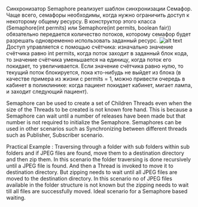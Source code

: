 Синхронизатор Semaphore реализует шаблон синхронизации Семафор. 
Чаще всего, семафоры необходимы, когда нужно ограничить доступ к некоторому общему ресурсу. 
В конструктор этого класса (Semaphore(int permits) или Semaphore(int permits, boolean fair)) обязательно передается 
количество потоков, которому семафор будет разрешать одновременно использовать заданный ресурс.
![alt text](./multithread/semaphore/src/main/resources/semaphore.gif)
Доступ управляется с помощью счётчика: изначально значение счётчика равно int permits, 
когда поток заходит в заданный блок кода, то значение счётчика уменьшается на единицу, 
когда поток его покидает, то увеличивается. 
Если значение счётчика равно нулю, то текущий поток блокируется, пока кто-нибудь не выйдет из блока 
(в качестве примера из жизни с permits = 1, можно привести очередь в кабинет в поликлинике: 
когда пациент покидает кабинет, мигает лампа, и заходит следующий пациент).

Semaphore can be used to create a set of Children Threads even when the size of the Threads to be created is not known fore hand. 
This is because a Semaphore can wait until a number of releases have been made but that number is not required to initialize the Semaphore. 
Semaphores can be used in other scenarios such as Synchronizing between different threads such as Publisher, Subscriber scenario. 

Practical Example : Traversing through a folder with sub folders within sub folders 
and if  JPEG files are found, move them to a destination directory and then zip them. 
In this scenario the folder traversing is done recursively until a JPEG file is found. 
And then a Thread is invoked to move it to destination directory. 
But zipping needs to wait until all JPEG files are moved to the destination directory. 
In this scenario no of JPEG files available in the folder structure is not known 
but the zipping needs to wait till all files are successfully moved. 
Ideal scenario for a Semaphore based waiting.